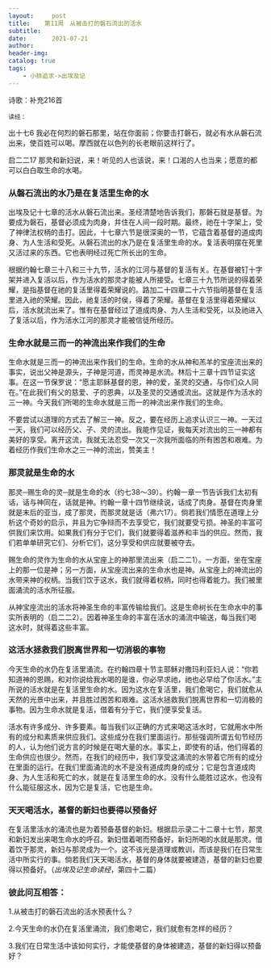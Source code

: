 ```yaml
---
layout:     post
title:    第11周　从被击打的磐石流出的活水
subtitle:   
date:       2021-07-21
author:     
header-img: 
catalog: true
tags:
    - 小排追求->出埃及记
---
```


诗歌：补充216首

`读经：`

出十七6	我必在何烈的磐石那里，站在你面前；你要击打磐石，就必有水从磐石流出来，使百姓可以喝。摩西就在以色列的长老眼前这样行了。

启二二17	那灵和新妇说，来！听见的人也该说，来！口渴的人也当来；愿意的都可以白白取生命的水喝。

### **从磐石流出的水乃是在复活里生命的水**

出埃及记十七章的活水从磐石流出来。圣经清楚地告诉我们，那磐石就是基督。为要成为磐石，基督必须成为肉身，并住在人间一段时期。最终，祂在十字架上，受了神律法权柄的击打。因此，十七章六节是很深奥的一节，它蕴含着基督的道成肉身、为人生活和受死。从磐石流出的水乃是在复活里生命的水。复活表明摆在死里又活过来的东西。它也表明经过死亡所长出的生命。

根据约翰七章三十八和三十九节，活水的江河与基督的复活有关。在基督被钉十字架并进入复活以后，作为活水的那灵才能被人所接受。七章三十九节所说的得着荣耀，是指基督在祂的复活里得着荣耀说的。路加二十四章二十六节指明基督在复活里进入祂的荣耀。因此，祂复活的时侯，得着了荣耀。基督在复活里得着荣耀以后，活水就流出来了。惟有在基督经过了道成肉身、为人生活和受死，以及祂进入了复活以后，作为活水江河的那灵才能被信徒所经历。

### **生命水就是三而一的神流出来作我们的生命**

生命水就是三而一的神流出来作我们的生命。生命的水从神和羔羊的宝座流出来的事实，说出父神是源头，子神是河道，而灵神是水流。林后十三章十四节证实这事。在这一节保罗说：“愿主耶稣基督的恩，神的爱，圣灵的交通，与你们众人同在。”在此我们有父的慈爱、子的恩典，以及圣灵的交通或流出。这就是作为活水的三一神。今天我们所喝的生命水就是三而一的神流出来作我们的生命。

不要尝试以道理的方式去了解三一神。反之，要在经历上追求认识三一神。一天过一天，我们可以经历父、子、灵的流出。我能作见证，我每天对流出的三一神都有美好的享受。离开这流，我就无法忍受一次又一次我所面临的所有困苦和艰难。为着经历作我们生命水之三一神的流出，赞美主！

### **那灵就是生命的水**

那灵─赐生命的灵─就是生命的水（约七38～39）。约翰一章一节告诉我们太初有话，话与神同在，话就是神。约翰一章十四节继续说，话成了肉身。基督在肉身里就是末后的亚当，成了那灵，而那灵就是话（弗六17）。倘若我们情愿在道理上分析这个奇妙的启示，并且为它争辩而不去享受它，我们就要受亏损。神圣的丰富可供我们来饮用。如果我们有分于它们，我们就要得着滋养和丰当的供应。然而，我们若单单研究它们、分析它们，这分享受和供应就要被夺去。

赐生命的灵作为生命的水从宝座上的神那里流出来（启二二1）。一方面，坐在宝座上的那一位是神；另一方面，从宝座流出来的生命水也是神。从宝座上的神流出的水带来神的权柄。当我们饮于这水，我们就得着权柄，同时也得着能力。我们被里面涌流的活水所征服。

从神宝座流出的活水将神圣生命的丰富传输给我们。这是生命树长在生命水中的事实所表明的（启二二2）。因着神圣生命的丰富在活水的涌流中输送，每当我们喝这水时，就得着这些丰富。

### **这活水拯救我们脱离世界和一切消极的事物**

今天生命的水仍在复活里涌流。在约翰四章十节主耶稣对撒玛利亚妇人说：“你若知道神的恩赐，和对你说给我水喝的是谁，你必早求祂，祂也必早给了你活水。”主所说的活水就是在复活里生命的水。因为这水在复活里，我们愈喝它，我们就愈从天然的光景中出来，并且胜过困苦和艰难。这活水拯救我们脱离世界和一切消极的事物。因为生命水就是复活，借着有分于它，我们便享受复活。

活水有许多成分、许多要素。每当我们以正确的方式来喝这活水时，它就用水中所有的成分和素质来供应我们。这些成分在我们里面运行。那些强调所谓五旬节经历的人，认为他们说方言的时候是在喝大量的水。事实上，即使有的话，他们得着的生命供应也很少。然而，在我们的经历中，我们享受这涌流的水带着它所有的成分在里面的运行。在我们里面涌流的水不是没有道成肉身的成分；它是包含道成肉身、为人生活和死亡的水，就是在复活里生命的水。没有什么能胜过这水，也没有什么能征服这水，因为它是复活，它也是生命。

### **天天喝活水，基督的新妇也要得以预备好**

在复活里活水的涌流也是为着预备基督的新妇。根据启示录二十二章十七节，那灵和新妇发出来喝生命水的呼召。新妇借着喝而预备好，新妇所喝的水就是那灵。借着饮于那灵，新妇与那灵成为一个。这不该光是道理或教训，而该是我们在日常生活中所实行的事。倘若我们天天喝活水，基督的身体就要被建造，基督的新妇也要得以预备好。（*出埃及记生命读经*，第四十二篇）



### **彼此问互相答：**

1.从被击打的磐石流出的活水预表什么？

2.今天生命的水仍在复活里涌流，我们愈喝它，我们就愈有怎样的经历？

3.我们在日常生活中该如何实行，才能使基督的身体被建造，基督的新妇得以预备好？